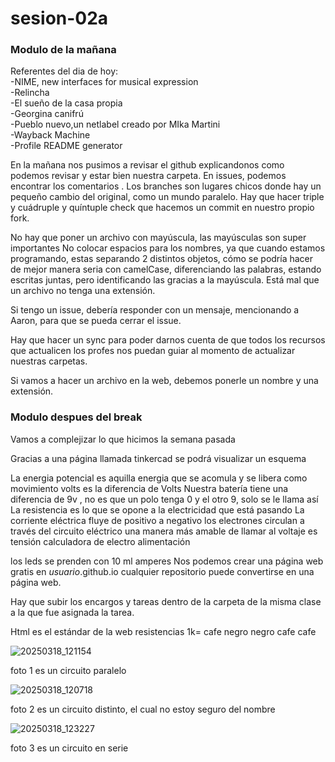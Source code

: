 # sesion-02a
### Modulo de la mañana

Referentes del dia de hoy:  
-NIME, new interfaces for musical expression  
-Relincha  
-El sueño de la casa propia  
-Georgina canifrú  
-Pueblo nuevo,un netlabel creado por MIka Martini  
-Wayback Machine  
-Profile README generator  

En la mañana nos pusimos a revisar el github explicandonos como podemos revisar y estar bien nuestra carpeta.
En issues, podemos encontrar los comentarios .
Los branches son lugares chicos donde hay un pequeño cambio del original, como un mundo paralelo.
Hay que hacer triple y cuádruple y quíntuple check que hacemos un commit en nuestro propio fork.

No hay que poner un archivo con mayúscula, las mayúsculas son super importantes
No colocar espacios para los nombres, ya que cuando estamos programando, estas separando 2 distintos objetos, cómo se podría hacer de mejor manera seria con camelCase, diferenciando las palabras, estando escritas juntas, pero identificando las gracias a la mayúscula.
Está mal que un archivo no tenga una extensión.

Si tengo un issue, debería responder con un mensaje, mencionando a Aaron, para que se pueda cerrar el issue.

Hay que hacer un sync para poder darnos cuenta de que todos los recursos que actualicen los profes nos puedan guiar al momento de actualizar nuestras carpetas.

Si vamos a hacer un archivo en la web, debemos ponerle un nombre y una extensión.


### Modulo despues del break
Vamos a complejizar lo que hicimos la semana pasada

Gracias a una página llamada tinkercad se podrá visualizar un esquema

La energia potencial es aquilla energia que se acomula y se libera como movimiento 
volts es la diferencia de Volts
Nuestra batería tiene una diferencia de 9v , no es que un polo tenga 0 y el otro 9, solo se le llama así
La resistencia es lo que se opone a la electricidad que está pasando
La corriente eléctrica fluye de positivo a negativo
los electrones circulan a través del circuito eléctrico
una manera más amable de llamar al voltaje es tensión
calculadora de electro alimentación

los leds se prenden con 10 ml amperes
Nos podemos crear una página web gratis en *usuario*.github.io 
cualquier repositorio puede convertirse en una página web.

Hay que subir los encargos y tareas dentro de la carpeta de la misma clase a la que fue asignada la tarea.

Html es el estándar de la web
resistencias 1k= cafe negro negro cafe cafe


![20250318_121154](https://github.com/user-attachments/assets/5c10563c-52dd-47f4-8ec2-a50f01664154)

foto 1 es un circuito paralelo

![20250318_120718](https://github.com/user-attachments/assets/556911dd-743e-4035-a4c0-3451d5cc9774)

foto 2 es un circuito distinto, el cual no estoy seguro del nombre

![20250318_123227](https://github.com/user-attachments/assets/880c1777-9811-4c47-a706-9e562fc51f93)

foto 3 es un circuito en serie





